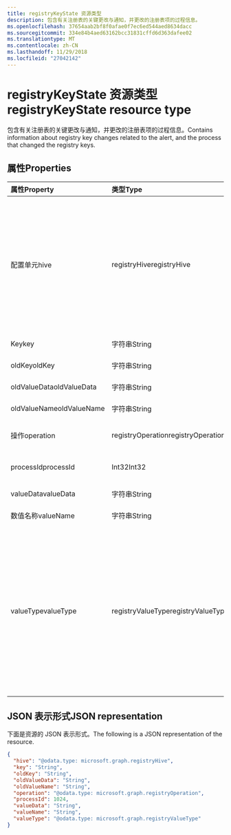 ```yaml
---
title: registryKeyState 资源类型
description: 包含有关注册表的关键更改与通知，并更改的注册表项的过程信息。
ms.openlocfilehash: 37654aab2bf8f0afae0f7ec6ed544aed8634dacc
ms.sourcegitcommit: 334e84b4aed63162bcc31831cffd6d363dafee02
ms.translationtype: MT
ms.contentlocale: zh-CN
ms.lasthandoff: 11/29/2018
ms.locfileid: "27042142"
---
```

# <a name="registrykeystate-resource-type"></a><span data-ttu-id="6dc2e-103">registryKeyState 资源类型</span><span class="sxs-lookup"><span data-stu-id="6dc2e-103">registryKeyState resource type</span></span>

<span data-ttu-id="6dc2e-104">包含有关注册表的关键更改与通知，并更改的注册表项的过程信息。</span><span class="sxs-lookup"><span data-stu-id="6dc2e-104">Contains information about registry key changes related to the alert, and the process that changed the registry keys.</span></span>

## <a name="properties"></a><span data-ttu-id="6dc2e-105">属性</span><span class="sxs-lookup"><span data-stu-id="6dc2e-105">Properties</span></span>

| <span data-ttu-id="6dc2e-106">属性</span><span class="sxs-lookup"><span data-stu-id="6dc2e-106">Property</span></span>     | <span data-ttu-id="6dc2e-107">类型</span><span class="sxs-lookup"><span data-stu-id="6dc2e-107">Type</span></span>        | <span data-ttu-id="6dc2e-108">说明</span><span class="sxs-lookup"><span data-stu-id="6dc2e-108">Description</span></span> |
|:-------------|:------------|:------------|
|<span data-ttu-id="6dc2e-109">配置单元</span><span class="sxs-lookup"><span data-stu-id="6dc2e-109">hive</span></span>|<span data-ttu-id="6dc2e-110">registryHive</span><span class="sxs-lookup"><span data-stu-id="6dc2e-110">registryHive</span></span>|<span data-ttu-id="6dc2e-111">[Windows 注册表配置单元](https://docs.microsoft.com/en-us/windows/desktop/sysinfo/registry-hives)中：</span><span class="sxs-lookup"><span data-stu-id="6dc2e-111">A [Windows registry hive](https://docs.microsoft.com/en-us/windows/desktop/sysinfo/registry-hives) :</span></span> <ul><li><span data-ttu-id="6dc2e-112">HKEY_CURRENT_CONFIG</span><span class="sxs-lookup"><span data-stu-id="6dc2e-112">HKEY_CURRENT_CONFIG</span></span></li> <li><span data-ttu-id="6dc2e-113">HKEY_CURRENT_USER</span><span class="sxs-lookup"><span data-stu-id="6dc2e-113">HKEY_CURRENT_USER</span></span></li> <li><span data-ttu-id="6dc2e-114">HKEY_LOCAL_MACHINE\SAM</span><span class="sxs-lookup"><span data-stu-id="6dc2e-114">HKEY_LOCAL_MACHINE\SAM</span></span></li> <li><span data-ttu-id="6dc2e-115">HKEY_LOCAL_MACHINE\Security</span><span class="sxs-lookup"><span data-stu-id="6dc2e-115">HKEY_LOCAL_MACHINE\Security</span></span></li> <li><span data-ttu-id="6dc2e-116">读</span><span class="sxs-lookup"><span data-stu-id="6dc2e-116">HKEY_LOCAL_MACHINE\Software</span></span></li> <li><span data-ttu-id="6dc2e-117">HKEY_LOCAL_MACHINE\System</span><span class="sxs-lookup"><span data-stu-id="6dc2e-117">HKEY_LOCAL_MACHINE\System</span></span></li> <li><span data-ttu-id="6dc2e-118">HKEY_USERS\\。默认值。</span><span class="sxs-lookup"><span data-stu-id="6dc2e-118">HKEY_USERS\\.Default.</span></span></li></ul> <span data-ttu-id="6dc2e-119">可取值为：`unknown`、`currentConfig`、`currentUser`、`localMachineSam`、`localMachineSamSoftware`、`localMachineSystem`、`usersDefault`。</span><span class="sxs-lookup"><span data-stu-id="6dc2e-119">Possible values are: `unknown`, `currentConfig`, `currentUser`, `localMachineSam`, `localMachineSamSoftware`, `localMachineSystem`, `usersDefault`.</span></span>|
|<span data-ttu-id="6dc2e-120">Key</span><span class="sxs-lookup"><span data-stu-id="6dc2e-120">key</span></span>|<span data-ttu-id="6dc2e-121">字符串</span><span class="sxs-lookup"><span data-stu-id="6dc2e-121">String</span></span>|<span data-ttu-id="6dc2e-122">当前的 （即更改） 的注册表项 （排除配置单元）。</span><span class="sxs-lookup"><span data-stu-id="6dc2e-122">Current (i.e. changed) registry key (excludes HIVE).</span></span>|
|<span data-ttu-id="6dc2e-123">oldKey</span><span class="sxs-lookup"><span data-stu-id="6dc2e-123">oldKey</span></span>|<span data-ttu-id="6dc2e-124">字符串</span><span class="sxs-lookup"><span data-stu-id="6dc2e-124">String</span></span>|<span data-ttu-id="6dc2e-125">（即更改之前） 以前注册表项 （排除配置单元）。</span><span class="sxs-lookup"><span data-stu-id="6dc2e-125">Previous (i.e. before changed) registry key (excludes HIVE).</span></span>|
|<span data-ttu-id="6dc2e-126">oldValueData</span><span class="sxs-lookup"><span data-stu-id="6dc2e-126">oldValueData</span></span>|<span data-ttu-id="6dc2e-127">字符串</span><span class="sxs-lookup"><span data-stu-id="6dc2e-127">String</span></span>|<span data-ttu-id="6dc2e-128">（即更改之前） 以前注册表项的值数据 （内容）。</span><span class="sxs-lookup"><span data-stu-id="6dc2e-128">Previous (i.e. before changed) registry key value data (contents).</span></span>|
|<span data-ttu-id="6dc2e-129">oldValueName</span><span class="sxs-lookup"><span data-stu-id="6dc2e-129">oldValueName</span></span>|<span data-ttu-id="6dc2e-130">字符串</span><span class="sxs-lookup"><span data-stu-id="6dc2e-130">String</span></span>|<span data-ttu-id="6dc2e-131">（即更改之前） 以前注册表项的值名称。</span><span class="sxs-lookup"><span data-stu-id="6dc2e-131">Previous (i.e. before changed) registry key value name.</span></span>|
|<span data-ttu-id="6dc2e-132">操作</span><span class="sxs-lookup"><span data-stu-id="6dc2e-132">operation</span></span>|<span data-ttu-id="6dc2e-133">registryOperation</span><span class="sxs-lookup"><span data-stu-id="6dc2e-133">registryOperation</span></span>|<span data-ttu-id="6dc2e-134">更改的注册表项名称和/或值的操作。</span><span class="sxs-lookup"><span data-stu-id="6dc2e-134">Operation that changed the registry key name and/or value.</span></span> <span data-ttu-id="6dc2e-135">可取值为：`unknown`、`create`、`modify`、`delete`。</span><span class="sxs-lookup"><span data-stu-id="6dc2e-135">Possible values are: `unknown`, `create`, `modify`, `delete`.</span></span>|
|<span data-ttu-id="6dc2e-136">processId</span><span class="sxs-lookup"><span data-stu-id="6dc2e-136">processId</span></span>|<span data-ttu-id="6dc2e-137">Int32</span><span class="sxs-lookup"><span data-stu-id="6dc2e-137">Int32</span></span>|<span data-ttu-id="6dc2e-138">处理 ID (PID) 的过程的修改注册表项 （详细信息将显示通知进程集合中的过程）。</span><span class="sxs-lookup"><span data-stu-id="6dc2e-138">Process ID (PID) of the process that modified the registry key (process details will appear in the alert 'processes' collection).</span></span>|
|<span data-ttu-id="6dc2e-139">valueData</span><span class="sxs-lookup"><span data-stu-id="6dc2e-139">valueData</span></span>|<span data-ttu-id="6dc2e-140">字符串</span><span class="sxs-lookup"><span data-stu-id="6dc2e-140">String</span></span>|<span data-ttu-id="6dc2e-141">当前 （即更改） 的注册表项的值数据 （内容）。</span><span class="sxs-lookup"><span data-stu-id="6dc2e-141">Current (i.e. changed) registry key value data (contents).</span></span>|
|<span data-ttu-id="6dc2e-142">数值名称</span><span class="sxs-lookup"><span data-stu-id="6dc2e-142">valueName</span></span>|<span data-ttu-id="6dc2e-143">字符串</span><span class="sxs-lookup"><span data-stu-id="6dc2e-143">String</span></span>|<span data-ttu-id="6dc2e-144">当前 （即更改） 的注册表项的值名称</span><span class="sxs-lookup"><span data-stu-id="6dc2e-144">Current (i.e. changed) registry key value name</span></span>|
|<span data-ttu-id="6dc2e-145">valueType</span><span class="sxs-lookup"><span data-stu-id="6dc2e-145">valueType</span></span>|<span data-ttu-id="6dc2e-146">registryValueType</span><span class="sxs-lookup"><span data-stu-id="6dc2e-146">registryValueType</span></span>|[<span data-ttu-id="6dc2e-147">注册表项的值类型</span><span class="sxs-lookup"><span data-stu-id="6dc2e-147">Registry key value type</span></span>](https://docs.microsoft.com/en-us/windows/desktop/sysinfo/registry-value-types) <ul><li><span data-ttu-id="6dc2e-148">REG_BINARY</span><span class="sxs-lookup"><span data-stu-id="6dc2e-148">REG_BINARY</span></span></li> <li><span data-ttu-id="6dc2e-149">REG_DWORD</span><span class="sxs-lookup"><span data-stu-id="6dc2e-149">REG_DWORD</span></span></li> <li><span data-ttu-id="6dc2e-150">REG_DWORD_LITTLE_ENDIAN</span><span class="sxs-lookup"><span data-stu-id="6dc2e-150">REG_DWORD_LITTLE_ENDIAN</span></span></li> <li><span data-ttu-id="6dc2e-151">REG_DWORD_BIG_ENDIAN</span><span class="sxs-lookup"><span data-stu-id="6dc2e-151">REG_DWORD_BIG_ENDIAN</span></span></li><li><span data-ttu-id="6dc2e-152">REG_EXPAND_SZ</span><span class="sxs-lookup"><span data-stu-id="6dc2e-152">REG_EXPAND_SZ</span></span></li> <li><span data-ttu-id="6dc2e-153">REG_LINK</span><span class="sxs-lookup"><span data-stu-id="6dc2e-153">REG_LINK</span></span></li> <li><span data-ttu-id="6dc2e-154">REG_MULTI_SZ</span><span class="sxs-lookup"><span data-stu-id="6dc2e-154">REG_MULTI_SZ</span></span></li> <li><span data-ttu-id="6dc2e-155">REG_NONE</span><span class="sxs-lookup"><span data-stu-id="6dc2e-155">REG_NONE</span></span></li> <li><span data-ttu-id="6dc2e-156">REG_QWORD</span><span class="sxs-lookup"><span data-stu-id="6dc2e-156">REG_QWORD</span></span></li> <li><span data-ttu-id="6dc2e-157">REG_QWORD_LITTLE_ENDIAN</span><span class="sxs-lookup"><span data-stu-id="6dc2e-157">REG_QWORD_LITTLE_ENDIAN</span></span></li> <li><span data-ttu-id="6dc2e-158">REG_SZ</span><span class="sxs-lookup"><span data-stu-id="6dc2e-158">REG_SZ</span></span></li></ul> <span data-ttu-id="6dc2e-159">可取值为：`unknown`、`binary`、`dword`、`dwordLittleEndian`、`dwordBigEndian`、`expandSz`、`link`、`multiSz`、`none`、`qword`、`qwordlittleEndian`、`sz`。</span><span class="sxs-lookup"><span data-stu-id="6dc2e-159">Possible values are: `unknown`, `binary`, `dword`, `dwordLittleEndian`, `dwordBigEndian`, `expandSz`, `link`, `multiSz`, `none`, `qword`, `qwordlittleEndian`, `sz`.</span></span>|

## <a name="json-representation"></a><span data-ttu-id="6dc2e-160">JSON 表示形式</span><span class="sxs-lookup"><span data-stu-id="6dc2e-160">JSON representation</span></span>

<span data-ttu-id="6dc2e-161">下面是资源的 JSON 表示形式。</span><span class="sxs-lookup"><span data-stu-id="6dc2e-161">The following is a JSON representation of the resource.</span></span>

<!-- {
  "blockType": "resource",
  "optionalProperties": [

  ],
  "@odata.type": "microsoft.graph.registryKeyState"
}-->

```json
{
  "hive": "@odata.type: microsoft.graph.registryHive",
  "key": "String",
  "oldKey": "String",
  "oldValueData": "String",
  "oldValueName": "String",
  "operation": "@odata.type: microsoft.graph.registryOperation",
  "processId": 1024,
  "valueData": "String",
  "valueName": "String",
  "valueType": "@odata.type: microsoft.graph.registryValueType"
}

```

<!-- uuid: 8fcb5dbc-d5aa-4681-8e31-b001d5168d79
2015-10-25 14:57:30 UTC -->
<!-- {
  "type": "#page.annotation",
  "description": "registryKeyState resource",
  "keywords": "",
  "section": "documentation",
  "tocPath": ""
}-->